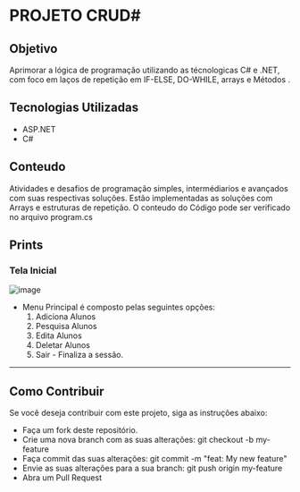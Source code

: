 # PROJETO CRUD#

## Objetivo
Aprimorar a lógica de programação utilizando as técnologicas C# e .NET, com foco em laços de repetição em IF-ELSE, DO-WHILE, arrays e Métodos .


## Tecnologias Utilizadas
- ASP.NET
- C#

## Conteudo
Atividades e desafios de programação simples, intermédiarios e avançados com suas respectivas soluções.
Estão implementadas as soluções com Arrays e estruturas de repetição.
O conteudo do Código pode ser verificado no arquivo program.cs

## Prints
### Tela Inicial
![image](https://github.com/Lucasrx6/CRUDC-SHARP/assets/86980974/f1675adb-973d-4e46-a285-323abb2fa577)

- Menu Principal é composto pelas seguintes opções:
  1) Adiciona Alunos
  2) Pesquisa Alunos 
  3) Edita Alunos
  4) Deletar Alunos
  0) Sair - Finaliza a sessão.





_______________________________________________

## Como Contribuir
Se você deseja contribuir com este projeto, siga as instruções abaixo:

- Faça um fork deste repositório.
- Crie uma nova branch com as suas alterações: git checkout -b my-feature
- Faça commit das suas alterações: git commit -m "feat: My new feature"
- Envie as suas alterações para a sua branch: git push origin my-feature
- Abra um Pull Request
